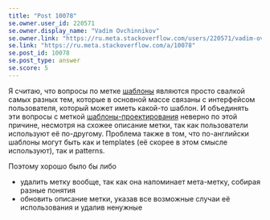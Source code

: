 ```yaml
---
title: "Post 10078"
se.owner.user_id: 220571
se.owner.display_name: "Vadim Ovchinnikov"
se.owner.link: "https://ru.meta.stackoverflow.com/users/220571/vadim-ovchinnikov"
se.link: "https://ru.meta.stackoverflow.com/a/10078"
se.post_id: 10078
se.post_type: answer
se.score: 5
---
```

<p>Я считаю, что вопросы по метке <a href="https://ru.stackoverflow.com/questions/tagged/%d1%88%d0%b0%d0%b1%d0%bb%d0%be%d0%bd%d1%8b" class="post-tag" title="показать вопросы с меткой [шаблоны]" rel="tag">шаблоны</a> являются просто свалкой самых разных тем, которые в основной массе связаны с интерфейсом пользователя, который может иметь какой-то шаблон. И объединять эти вопросы с меткой <a href="https://ru.stackoverflow.com/questions/tagged/%d1%88%d0%b0%d0%b1%d0%bb%d0%be%d0%bd%d1%8b-%d0%bf%d1%80%d0%be%d0%b5%d0%ba%d1%82%d0%b8%d1%80%d0%be%d0%b2%d0%b0%d0%bd%d0%b8%d1%8f" class="post-tag" title="показать вопросы с меткой [шаблоны-проектирования]" rel="tag">шаблоны-проектирования</a> неверно по этой причине, несмотря на схожее описание метки, так как пользователи используют её по-другому. Проблема также в том, что по-английски шаблоны могут быть как и templates (её скорее в этом смысле используют), так и patterns.</p>

<p>Поэтому хорошо было бы либо</p>

<ul>
<li>удалить метку вообще, так как она напоминает мета-метку, собирая разные понятия</li>
<li>обновить описание метки, указав все возможные случаи её использования и удалив ненужные</li>
</ul>
